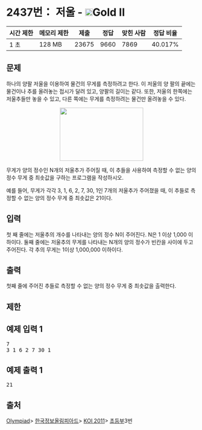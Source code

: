 # 2437번： 저울 - <img src="https://static.solved.ac/tier_small/14.svg" style="height:20px" />Gold II

| 시간 제한 | 메모리 제한 | 제출 | 정답 | 맞힌 사람 | 정답 비율 |
| --- | --- | --- | --- | --- | --- |
| 1 초 | 128 MB | 23675 | 9660 | 7869 | 40.017% |

## 문제

하나의 양팔 저울을 이용하여 물건의 무게를 측정하려고 한다. 이 저울의 양 팔의 끝에는 물건이나 추를 올려놓는 접시가 달려 있고, 양팔의 길이는 같다. 또한, 저울의 한쪽에는 저울추들만 놓을 수 있고, 다른 쪽에는 무게를 측정하려는 물건만 올려놓을 수 있다.

<img src="https://upload.acmicpc.net/7d2a2428-a1b0-47f5-9f53-fecd714d1b1b/-/preview/" style="width: 221px; height: 141px; display:block; margin-left:auto; margin-right:auto;" />

무게가 양의 정수인 N개의 저울추가 주어질 때, 이 추들을 사용하여 측정할 수 없는 양의 정수 무게 중 최솟값을 구하는 프로그램을 작성하시오.

예를 들어, 무게가 각각 3, 1, 6, 2, 7, 30, 1인 7개의 저울추가 주어졌을 때, 이 추들로 측정할 수 없는 양의 정수 무게 중 최솟값은 21이다.

## 입력

첫 째 줄에는 저울추의 개수를 나타내는 양의 정수 N이 주어진다. N은 1 이상 1,000 이하이다. 둘째 줄에는 저울추의 무게를 나타내는 N개의 양의 정수가 빈칸을 사이에 두고 주어진다. 각 추의 무게는 1이상 1,000,000 이하이다.

## 출력

첫째 줄에 주어진 추들로 측정할 수 없는 양의 정수 무게 중 최솟값을 출력한다.

## 제한

## 예제 입력 1

<pre>7
3 1 6 2 7 30 1
</pre>
## 예제 출력 1

<pre>21
</pre>
## 출처

[Olympiad](/category/2)> [한국정보올림피아드](/category/55)> [KOI 2011](/category/59)> [초등부](/category/detail/334)3번
